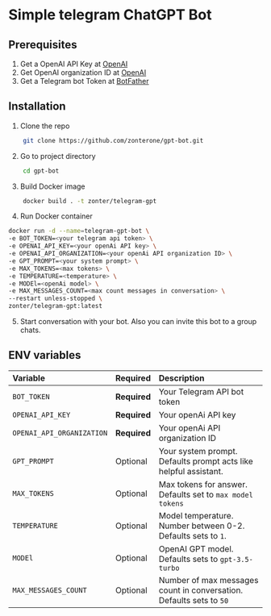 
# Simple telegram ChatGPT Bot

## Prerequisites

1. Get a OpenAI API Key at [OpenAI](https://platform.openai.com/account/api-keys)
2. Get OpenAI organization ID at [OpenAI](https://platform.openai.com/account/org-settings)
2. Get a Telegram bot Token at [BotFather](https://telegram.me/BotFather)

## Installation

1. Clone the repo

```sh
    git clone https://github.com/zonterone/gpt-bot.git
```

2. Go to project directory 

```sh
    cd gpt-bot
```

3. Build Docker image 
```sh
    docker build . -t zonter/telegram-gpt
```

4. Run Docker container

```sh
docker run -d --name=telegram-gpt-bot \
-e BOT_TOKEN=<your telegram api token> \
-e OPENAI_API_KEY=<your openAi API key> \
-e OPENAI_API_ORGANIZATION=<your openAi API organization ID> \ 
-e GPT_PROMPT=<your system prompt> \
-e MAX_TOKENS=<max tokens> \
-e TEMPERATURE=<temperature> \ 
-e MODEl=<openAi model> \
-e MAX_MESSAGES_COUNT=<max count messages in conversation> \
--restart unless-stopped \
zonter/telegram-gpt:latest
```

5. Start conversation with your bot. Also you can invite this bot to a group chats.

## ENV variables

| Variable                  | Required     | Description                                                         |
| :------------------------ | :----------- | :------------------------------------------------------------------ |
| `BOT_TOKEN`               | **Required** | Your Telegram API bot token                                         |
| `OPENAI_API_KEY`          | **Required** | Your openAi API key                                                 |
| `OPENAI_API_ORGANIZATION` | **Required** | Your openAi API organization ID                                     |
| `GPT_PROMPT`              | Optional     | Your system prompt. Defaults prompt acts like helpful assistant.    |
| `MAX_TOKENS`              | Optional     | Max tokens for answer. Defaults set to `max model tokens`           |
| `TEMPERATURE`             | Optional     | Model temperature. Number between 0-2. Defaults sets to `1`.        |
| `MODEl`                   | Optional     | OpenAI GPT model. Defaults sets to `gpt-3.5-turbo`                  |
| `MAX_MESSAGES_COUNT`      | Optional     | Number of max messages count in conversation. Defaults sets to `50` |